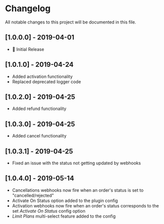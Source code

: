 # Changelog
All notable changes to this project will be documented in this file.

## [1.0.0.0] - 2019-04-01
- :dizzy: Initial Release

## [1.0.1.0] - 2019-04-24
- Added activation functionality
- Replaced deprecated logger code

## [1.0.2.0] - 2019-04-25
- Added refund functionality

## [1.0.3.0] - 2019-04-25
- Added cancel functionality

## [1.0.3.1] - 2019-04-25
- Fixed an issue with the status not getting updated by webhooks

## [1.0.4.0] - 2019-05-14
- Cancellations webhooks now fire when an order's status is set to 
"cancelled/rejected"
- Activate On Status option added to the plugin config
- Activation webhooks now fire when an order's status corresponds to 
the set _Activate On Status_ config option
- _Limit Plans_ multi-select feature added to the config